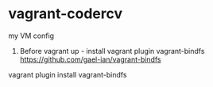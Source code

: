 # vagrant-codercv
my VM config

1) Before vagrant up - install vagrant plugin vagrant-bindfs https://github.com/gael-ian/vagrant-bindfs 

vagrant plugin install vagrant-bindfs

